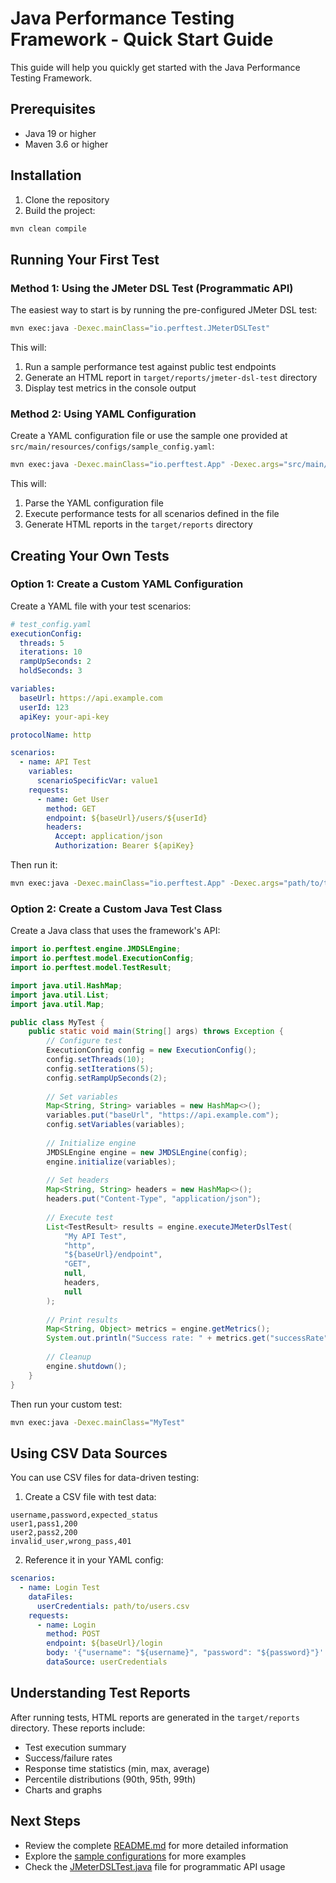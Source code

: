 # Java Performance Testing Framework - Quick Start Guide

This guide will help you quickly get started with the Java Performance Testing Framework.

## Prerequisites

- Java 19 or higher
- Maven 3.6 or higher

## Installation

1. Clone the repository
2. Build the project:

```bash
mvn clean compile
```

## Running Your First Test

### Method 1: Using the JMeter DSL Test (Programmatic API)

The easiest way to start is by running the pre-configured JMeter DSL test:

```bash
mvn exec:java -Dexec.mainClass="io.perftest.JMeterDSLTest"
```

This will:
1. Run a sample performance test against public test endpoints
2. Generate an HTML report in `target/reports/jmeter-dsl-test` directory
3. Display test metrics in the console output

### Method 2: Using YAML Configuration

Create a YAML configuration file or use the sample one provided at `src/main/resources/configs/sample_config.yaml`:

```bash
mvn exec:java -Dexec.mainClass="io.perftest.App" -Dexec.args="src/main/resources/configs/sample_config.yaml"
```

This will:
1. Parse the YAML configuration file
2. Execute performance tests for all scenarios defined in the file
3. Generate HTML reports in the `target/reports` directory

## Creating Your Own Tests

### Option 1: Create a Custom YAML Configuration

Create a YAML file with your test scenarios:

```yaml
# test_config.yaml
executionConfig:
  threads: 5
  iterations: 10
  rampUpSeconds: 2
  holdSeconds: 3

variables:
  baseUrl: https://api.example.com
  userId: 123
  apiKey: your-api-key

protocolName: http

scenarios:
  - name: API Test
    variables:
      scenarioSpecificVar: value1
    requests:
      - name: Get User
        method: GET
        endpoint: ${baseUrl}/users/${userId}
        headers:
          Accept: application/json
          Authorization: Bearer ${apiKey}
```

Then run it:

```bash
mvn exec:java -Dexec.mainClass="io.perftest.App" -Dexec.args="path/to/test_config.yaml"
```

### Option 2: Create a Custom Java Test Class

Create a Java class that uses the framework's API:

```java
import io.perftest.engine.JMDSLEngine;
import io.perftest.model.ExecutionConfig;
import io.perftest.model.TestResult;

import java.util.HashMap;
import java.util.List;
import java.util.Map;

public class MyTest {
    public static void main(String[] args) throws Exception {
        // Configure test
        ExecutionConfig config = new ExecutionConfig();
        config.setThreads(10);
        config.setIterations(5);
        config.setRampUpSeconds(2);
        
        // Set variables
        Map<String, String> variables = new HashMap<>();
        variables.put("baseUrl", "https://api.example.com");
        config.setVariables(variables);
        
        // Initialize engine
        JMDSLEngine engine = new JMDSLEngine(config);
        engine.initialize(variables);
        
        // Set headers
        Map<String, String> headers = new HashMap<>();
        headers.put("Content-Type", "application/json");
        
        // Execute test
        List<TestResult> results = engine.executeJMeterDslTest(
            "My API Test", 
            "http", 
            "${baseUrl}/endpoint", 
            "GET", 
            null, 
            headers, 
            null
        );
        
        // Print results
        Map<String, Object> metrics = engine.getMetrics();
        System.out.println("Success rate: " + metrics.get("successRate") + "%");
        
        // Cleanup
        engine.shutdown();
    }
}
```

Then run your custom test:

```bash
mvn exec:java -Dexec.mainClass="MyTest"
```

## Using CSV Data Sources

You can use CSV files for data-driven testing:

1. Create a CSV file with test data:
```
username,password,expected_status
user1,pass1,200
user2,pass2,200
invalid_user,wrong_pass,401
```

2. Reference it in your YAML config:
```yaml
scenarios:
  - name: Login Test
    dataFiles:
      userCredentials: path/to/users.csv
    requests:
      - name: Login
        method: POST
        endpoint: ${baseUrl}/login
        body: '{"username": "${username}", "password": "${password}"}'
        dataSource: userCredentials
```

## Understanding Test Reports

After running tests, HTML reports are generated in the `target/reports` directory. These reports include:

- Test execution summary
- Success/failure rates
- Response time statistics (min, max, average)
- Percentile distributions (90th, 95th, 99th)
- Charts and graphs

## Next Steps

- Review the complete [README.md](README.md) for more detailed information
- Explore the [sample configurations](src/main/resources/configs) for more examples
- Check the [JMeterDSLTest.java](src/test/java/io/perftest/JMeterDSLTest.java) file for programmatic API usage